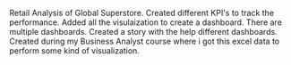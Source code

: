 Retail Analysis of Global Superstore.
Created different KPI's to track the performance.
Added all the visulaization to create a dashboard.
There are multiple dashboards.
Created a story with the help different dashboards.
Created during my Business Analyst course where i got this excel data to perform some kind of visualization.
